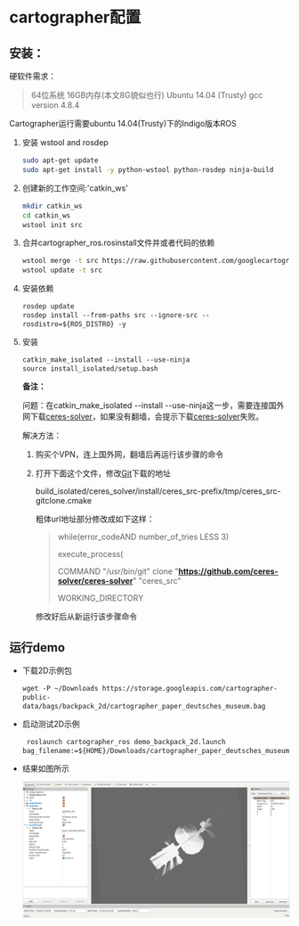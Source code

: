 # cartographer配置

## 安装：

硬软件需求：

> 64位系统
> 16GB内存(本文8G貌似也行)
> Ubuntu 14.04 (Trusty)
> gcc version 4.8.4

Cartographer运行需要ubuntu 14.04(Trusty)下的Indigo版本ROS

1. 安装 wstool and rosdep

   ```bash
   sudo apt-get update
   sudo apt-get install -y python-wstool python-rosdep ninja-build
   ```

2. 创建新的工作空间:'catkin_ws'

   ```bash
   mkdir catkin_ws
   cd catkin_ws
   wstool init src
   ```

3. 合并cartographer_ros.rosinstall文件并或者代码的依赖

   ```bash
   wstool merge -t src https://raw.githubusercontent.com/googlecartographer/cartographer_ros/master/cartographer_ros.rosinstall
   wstool update -t src
   ```

4. 安装依赖

   ```shell
   rosdep update
   rosdep install --from-paths src --ignore-src --rosdistro=${ROS_DISTRO} -y
   ```

5. 安装

   ```shell
   catkin_make_isolated --install --use-ninja
   source install_isolated/setup.bash
   ```

   **备注：**

   问题：在catkin_make_isolated --install --use-ninja这一步，需要连接国外网下载[ceres-solver](http://blog.csdn.net/happiness_jia/article/details/52856197)，如果没有翻墙，会提示下载[ceres-solver](http://blog.csdn.net/happiness_jia/article/details/52856197)失败。

   解决方法：

   1. 购买个VPN，连上国外网，翻墙后再运行该步骤的命令

   2. 打开下面这个文件，修改[Git](http://lib.csdn.net/base/28)下载的地址

      build_isolated/ceres_solver/install/ceres_src-prefix/tmp/ceres_src-gitclone.cmake

      粗体url地址部分修改成如下这样：

      > while(error_codeAND number_of_tries LESS 3)
      >
      > execute_process(
      >
      > COMMAND "/usr/bin/git" clone "**https://github.com/ceres-solver/ceres-solver**" "ceres_src"
      >
      > WORKING_DIRECTORY

      修改好后从新运行该步骤命令

## 运行demo

- 下载2D示例包

  ```shell
  wget -P ~/Downloads https://storage.googleapis.com/cartographer-public-data/bags/backpack_2d/cartographer_paper_deutsches_museum.bag
  ```


- 启动测试2D示例

  ```shell
   roslaunch cartographer_ros demo_backpack_2d.launch bag_filename:=${HOME}/Downloads/cartographer_paper_deutsches_museum.bag
  ```


- 结果如图所示

  ![](./img/cart1.png)

   

   ​
